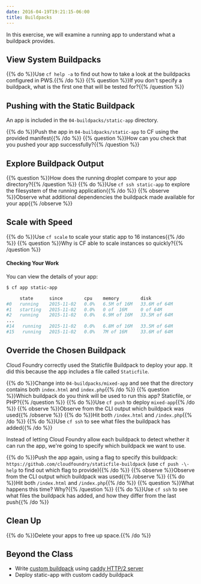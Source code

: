 ```yaml
---
date: 2016-04-19T19:21:15-06:00
title: Buildpacks
---
```


In this exercise, we will examine a running app to understand what a buildpack provides.

## View System Buildpacks

{{% do %}}Use `cf help -a` to find out how to take a look at the buildpacks configured in PWS.{{% /do %}}
{{% question %}}If you don't specify a buildpack, what is the first one that will be tested for?{{% /question %}}


## Pushing with the Static Buildpack

An app is included in the `04-buildpacks/static-app` directory.

{{% do %}}Push the app in `04-buildpacks/static-app` to CF using the provided manifest{{% /do %}}
{{% question %}}How can you check that you pushed your app successfully?{{% /question %}}

## Explore Buildpack Output

{{% question %}}How does the running droplet compare to your app directory?{{% /question %}}
{{% do %}}Use `cf ssh static-app` to explore the filesystem of the running application{{% /do %}}
{{% observe %}}Observe what additional dependencies the buildpack made available for your app{{% /observe %}}

## Scale with Speed

{{% do %}}Use `cf scale` to scale your static app to 16 instances{{% /do %}}
{{% question %}}Why is CF able to scale instances so quickly?{{% /question %}}


#### Checking Your Work

You can view the details of your app:

```sh
$ cf app static-app

     state      since        cpu    memory        disk
#0   running    2015-11-02   0.0%   6.5M of 16M   33.6M of 64M
#1   starting   2015-11-02   0.0%   0 of  16M     0 of 64M
#2   running    2015-11-02   0.0%   6.9M of 16M   33.5M of 64M
...
#14   running   2015-11-02   0.0%   6.8M of 16M   33.5M of 64M
#15   running   2015-11-02   0.0%   7M of 16M     33.6M of 64M
```


## Override the Chosen Buildpack

Cloud Foundry correctly used the Staticfile Buildpack to deploy your app. It did this because the app includes a file
called `Staticfile`.

{{% do %}}Change into `04-buildpacks/mixed-app` and see that the directory contains both `index.html` and `index.php`{{% /do %}}
{{% question %}}Which buildpack do you think will be used to run this app? Staticfile, or PHP?{{% /question %}}
{{% do %}}Use `cf push` to deploy `mixed-app`{{% /do %}}
{{% observe %}}Observe from the CLI output which buildpack was used{{% /observe %}}
{{% do %}}Hit both `/index.html` and `/index.php`{{% /do %}}
{{% do %}}Use `cf ssh` to see what files the buildpack has added{{% /do %}}

Instead of letting Cloud Foundry allow each buildpack to detect whether it can run the app, we're going to specify which buildpack we want to use.

{{% do %}}Push the app again, using a flag to specify this buildpack: `https://github.com/cloudfoundry/staticfile-buildpack` (use `cf push -\-help` to find out which flag to provide){{% /do %}}
{{% observe %}}Observe from the CLI output which buildpack was used{{% /observe %}}
{{% do %}}Hit both `/index.html` and `/index.php`{{% /do %}}
{{% question %}}What happens this time? Why?{{% /question %}}
{{% do %}}Use `cf ssh` to see what files the buildpack has added, and how they differ from the last push{{% /do %}}


## Clean Up

{{% do %}}Delete your apps to free up space.{{% /do %}}

## Beyond the Class

  * Write [custom buildpack](https://docs.cloudfoundry.org/buildpacks/custom.html) using [caddy HTTP/2 server](https://caddyserver.com/)
  * Deploy static-app with custom caddy buildpack
